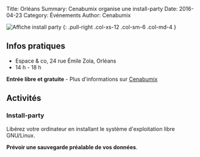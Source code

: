 Title: Orléans
Summary: Cenabumix organise une install-party
Date: 2016-04-23
Category: Événements
Author: Cenabumix

![Affiche install party]({filename}/extra/images/orleans_install_party_s.png)
{: .pull-right .col-xs-12 .col-sm-6 .col-md-4 }

## Infos pratiques

* Espace & co, 24 rue Émile Zola, Orléans
* 14 h - 18 h

**Entrée libre et gratuite** - Plus d'informations sur [Cenabumix](http://wiki.cenabumix.org/wordpress/2016/03/21/install-party-30-avril-2016/)

## Activités

### Install-party

Libérez votre ordinateur en installant le système d'exploitation libre GNU/Linux.

**Prévoir une sauvegarde préalable de vos données**.
